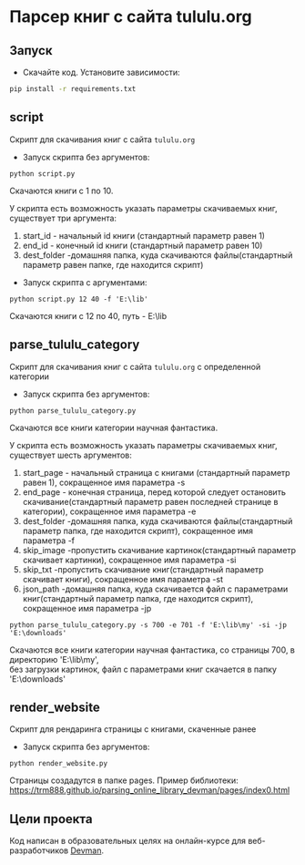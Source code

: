 # Парсер книг с сайта tululu.org

## Запуск

- Скачайте код. Установите зависимости:
```sh
pip install -r requirements.txt
```
## script
Скрипт для скачивания книг с сайта `tululu.org`

- Запуск скрипта без аргументов:
```
python script.py
```
Скачаются книги с 1 по 10.<br>

У скрипта есть возможность указать параметры скачиваемых книг, существует три аргумента:
1. start_id - начальный id книги (стандартный параметр равен 1)
2. end_id - конечный id книги (стандартный параметр равен 10)
3. dest_folder -домашняя папка, куда скачиваются файлы(стандартный параметр равен папке, где находится скрипт)
- Запуск скрипта с аргументами:
```
python script.py 12 40 -f 'E:\lib'
```
Скачаются книги с 12 по 40, путь - E:\lib

## parse_tululu_category
Скрипт для скачивания книг с сайта `tululu.org` с определенной категории

- Запуск скрипта без аргументов:
```
python parse_tululu_category.py
```
Скачаются все книги категории научная фантастика.<br>

У скрипта есть возможность указать параметры скачиваемых книг, существует шесть аргументов:
1. start_page - начальный страница с книгами (стандартный параметр равен 1), сокращенное имя параметра -s 
2. end_page - конечная страница, перед которой следует остановить скачивание(стандартный параметр равен последней странице в категории), сокращенное имя параметра -e 
3. dest_folder -домашняя папка, куда скачиваются файлы(стандартный параметр папка, где находится скрипт), сокращенное имя параметра -f
4. skip_image -пропустить скачивание картинок(стандартный параметр скачивает картинки), сокращенное имя параметра -si
5. skip_txt -пропустить скачивание книг(стандартный параметр скачивает книги), сокращенное имя параметра -st
6. json_path -домашняя папка, куда скачивается файл с параметрами книг(стандартный параметр папка, где находится скрипт), сокращенное имя параметра -jp

```
python parse_tululu_category.py -s 700 -e 701 -f 'E:\lib\my' -si -jp 'E:\downloads'
```
Скачаются все книги категории научная фантастика, со страницы 700, в директорию 'E:\lib\my', <br>
без загрузки картинок, файл с параметрами книг скачается в папку 'E:\downloads'


## render_website

Скрипт для рендаринга страницы с книгами, скаченные ранее

- Запуск скрипта без аргументов:
```
python render_website.py
```
Страницы создадутся в папке pages.
Пример библиотеки: https://trm888.github.io/parsing_online_library_devman/pages/index0.html


## Цели проекта

Код написан в образовательных целях на онлайн-курсе для веб-разработчиков [Devman](https://dvmn.org).
